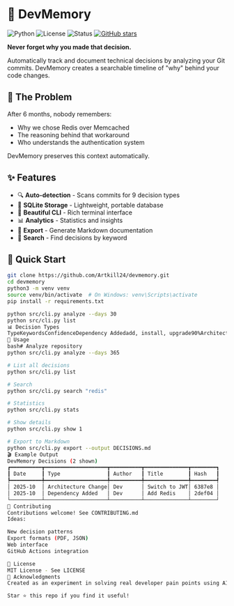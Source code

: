 # 🧠 DevMemory

![Python](https://img.shields.io/badge/python-3.11+-blue.svg)
![License](https://img.shields.io/badge/license-MIT-green.svg)
![Status](https://img.shields.io/badge/status-MVP-orange.svg)
[![GitHub stars](https://img.shields.io/github/stars/Artkill24/devmemory)](https://github.com/Artkill24/devmemory/stargazers)

**Never forget why you made that decision.**

Automatically track and document technical decisions by analyzing your Git commits. DevMemory creates a searchable timeline of "why" behind your code changes.

## 🎯 The Problem

After 6 months, nobody remembers:
- Why we chose Redis over Memcached
- The reasoning behind that workaround
- Who understands the authentication system

DevMemory preserves this context automatically.

## ✨ Features

- 🔍 **Auto-detection** - Scans commits for 9 decision types
- 💾 **SQLite Storage** - Lightweight, portable database
- 🎨 **Beautiful CLI** - Rich terminal interface
- 📊 **Analytics** - Statistics and insights
- 📄 **Export** - Generate Markdown documentation
- 🔎 **Search** - Find decisions by keyword

## 🚀 Quick Start
```bash
git clone https://github.com/Artkill24/devmemory.git
cd devmemory
python3 -m venv venv
source venv/bin/activate  # On Windows: venv\Scripts\activate
pip install -r requirements.txt

python src/cli.py analyze --days 30
python src/cli.py list
📊 Decision Types
TypeKeywordsConfidenceDependency Addedadd, install, upgrade90%Architecture Changerefactor, redesign80%Workaroundhack, temporary85%Performanceoptimize, cache70%Security Fixvulnerability, CVE95%+ 4 more types...
📖 Usage
bash# Analyze repository
python src/cli.py analyze --days 365

# List all decisions
python src/cli.py list

# Search
python src/cli.py search "redis"

# Statistics
python src/cli.py stats

# Show details
python src/cli.py show 1

# Export to Markdown
python src/cli.py export --output DECISIONS.md
🎬 Example Output
DevMemory Decisions (2 shown)
┏━━━━━━━━━━┳━━━━━━━━━━━━━━━━━━━━┳━━━━━━━━━━┳━━━━━━━━━━━━━━┳━━━━━━━━┓
┃ Date     ┃ Type               ┃ Author   ┃ Title        ┃ Hash   ┃
┡━━━━━━━━━━╇━━━━━━━━━━━━━━━━━━━━╇━━━━━━━━━━╇━━━━━━━━━━━━━━╇━━━━━━━━┩
│ 2025-10  │ Architecture Change│ Dev      │ Switch to JWT│ 6387e8 │
│ 2025-10  │ Dependency Added   │ Dev      │ Add Redis    │ 2def04 │
└──────────┴────────────────────┴──────────┴──────────────┴────────┘
🤝 Contributing
Contributions welcome! See CONTRIBUTING.md
Ideas:

New decision patterns
Export formats (PDF, JSON)
Web interface
GitHub Actions integration

📄 License
MIT License - See LICENSE
🙏 Acknowledgments
Created as an experiment in solving real developer pain points using AI-assisted development.

Star ⭐ this repo if you find it useful!

